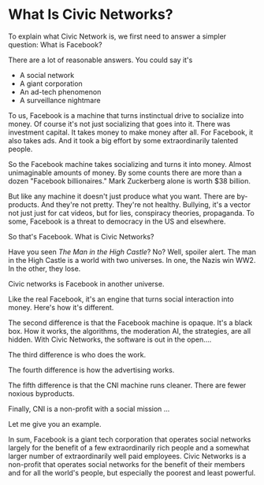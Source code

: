 # What Is Civic Networks?

To explain what Civic Network is, we first need to answer a simpler question: What is Facebook?

There are a lot of reasonable answers. You could say it's

- A social network
- A giant corporation
- An ad-tech phenomenon
- A surveillance nightmare

To us, Facebook is a machine that turns instinctual drive to socialize into money. Of course it's not just socializing that goes into it. There was investment capital. It takes money to make money after all. For Facebook, it also takes ads. And it took a big effort by some extraordinarily talented people. 

So the Facebook machine takes socializing and turns it into money. Almost unimaginable amounts of money. By some counts there are more than a dozen "Facebook billionaires." Mark Zuckerberg alone is worth $38 billion. 

But like any machine it doesn't just produce what you want. There are by-products. And they're not pretty. They're not healthy. Bullying, it's a vector not just just for cat videos, but for lies, conspiracy theories, propaganda. To some, Facebook is a threat to democracy in the US and elsewhere. 

So that's Facebook. What is Civic Networks?

Have you seen *The Man in the High Castle*? No? Well, spoiler alert. The man in the High Castle is a world with two universes. In one, the Nazis win WW2. In the other, they lose. 

Civic networks is Facebook in another universe. 

Like the real Facebook, it's an engine that turns social interaction into money. Here's how it's different. 



The second difference is that the Facebook machine is opaque. It's a black box. How it works, the algorithms, the moderation AI, the strategies, are all hidden. With Civic Networks, the software is out in the open....

The third difference is who does the work. 

The fourth difference is how the advertising works.

The fifth difference is that the CNI machine runs cleaner. There are fewer noxious byproducts. 

Finally, CNI is a non-profit with a social mission ...

Let me give you an example. 

In sum, Facebook is a giant tech corporation that operates social networks largely for the benefit of a few extraordinarily rich people and a somewhat larger number of extraordinarily well paid employees. Civic Networks is a non-profit that operates social networks for the benefit of their members and for all the world's people, but especially the poorest and least powerful. 

